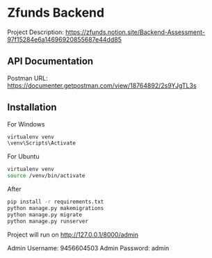 
# Zfunds Backend

Project Description: https://zfunds.notion.site/Backend-Assessment-97f15284e6a14696920855687e44dd85


## API Documentation

Postman URL: https://documenter.getpostman.com/view/18764892/2s9YJgTL3s
## Installation


For Windows
```cmd
virtualenv venv
\venv\Scripts\Activate
```

For Ubuntu
```bash
virtualenv venv
source /venv/bin/activate
```

After
```bash
pip install -r requirements.txt
python manage.py makemigrations
python manage.py migrate
python manage.py runserver
```

Project will run on http://127.0.0.1/8000/admin

Admin Username: 9456604503
Admin Password: admin